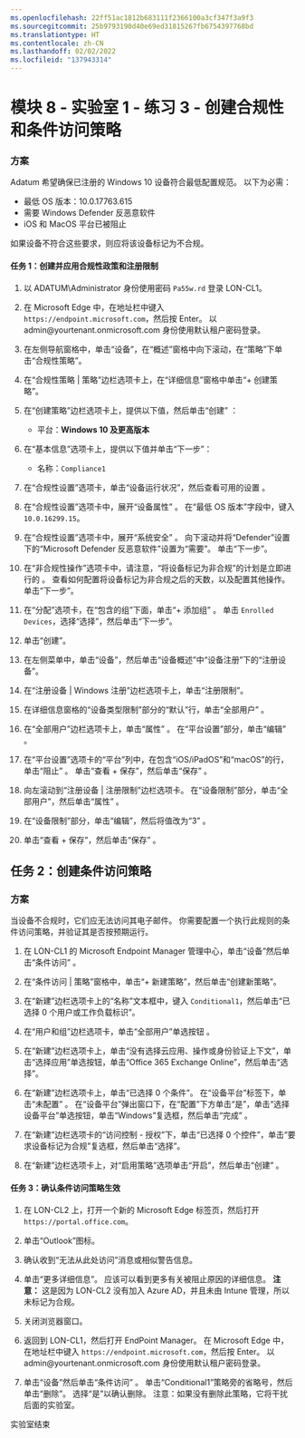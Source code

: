 ```yaml
---
ms.openlocfilehash: 22ff51ac1812b683111f2366100a3cf347f3a9f3
ms.sourcegitcommit: 25b9793190d40e69ed31815267fb6754397768bd
ms.translationtype: HT
ms.contentlocale: zh-CN
ms.lasthandoff: 02/02/2022
ms.locfileid: "137943314"
---
```

# <a name="module-8---lab-1---exercise-3---creating-compliance-and-conditional-access-policies"></a>模块 8 - 实验室 1 - 练习 3 - 创建合规性和条件访问策略 

### <a name="scenario"></a>方案

Adatum 希望确保已注册的 Windows 10 设备符合最低配置规范。  以下为必需：

* 最低 OS 版本：10.0.17763.615
* 需要 Windows Defender 反恶意软件
* iOS 和 MacOS 平台已被阻止

如果设备不符合这些要求，则应将该设备标记为不合规。

#### <a name="task-1-create-and-apply-compliance-policy-and-enrollment-restrictions"></a>任务 1：创建并应用合规性政策和注册限制

1.  以 ADATUM\\Administrator 身份使用密码 `Pa55w.rd` 登录 LON-CL1。  

2.  在 Microsoft Edge 中，在地址栏中键入 `https://endpoint.microsoft.com`，然后按 Enter。 以 admin\@yourtenant.onmicrosoft.com 身份使用默认租户密码登录。

3.  在左侧导航窗格中，单击“设备”，在“概述”窗格中向下滚动，在“策略”下单击“合规性策略”。 

4.  在“合规性策略 | 策略”边栏选项卡上，在“详细信息”窗格中单击“+ 创建策略”。 

5.  在“创建策略”边栏选项卡上，提供以下值，然后单击“创建” ：

    -  平台：**Windows 10 及更高版本**

6.  在“基本信息”选项卡上，提供以下值并单击“下一步”：

    -  名称：`Compliance1`

7.  在“合规性设置”选项卡，单击“设备运行状况”，然后查看可用的设置 。

8.  在“合规性设置”选项卡中，展开“设备属性” 。 在“最低 OS 版本”字段中，键入 `10.0.16299.15`。

9.  在“合规性设置”选项卡中，展开“系统安全” 。 向下滚动并将“Defender”设置下的“Microsoft Defender 反恶意软件”设置为“需要”。   单击“下一步”。

10. 在“非合规性操作”选项卡中，请注意，“将设备标记为非合规”的计划是立即进行的 。 查看如何配置将设备标记为非合规之后的天数，以及配置其他操作。 单击“下一步”。 

11. 在“分配”选项卡，在“包含的组”下面，单击“+ 添加组”  。 单击 `Enrolled Devices`，选择“选择”，然后单击“下一步”。 

12. 单击“创建”。

13. 在左侧菜单中，单击“设备”，然后单击“设备概述”中“设备注册”下的“注册设备”。   

14. 在“注册设备 | Windows 注册”边栏选项卡上，单击“注册限制”。 

15. 在详细信息窗格的“设备类型限制”部分的“默认”行，单击“全部用户”  。
    
16. 在“全部用户”边栏选项卡上，单击“属性” 。 在“平台设置”部分，单击“编辑” 。

17. 在“平台设置”选项卡的“平台”列中，在包含“iOS/iPadOS”和“macOS”的行，单击“阻止”    。 单击“查看 + 保存”，然后单击“保存” 。

18. 向左滚动到“注册设备 | 注册限制”边栏选项卡。 在“设备限制”部分，单击“全部用户”，然后单击“属性”  。

19. 在“设备限制”部分，单击“编辑”，然后将值改为“3”  。  

20. 单击“查看 + 保存”，然后单击“保存” 。


## <a name="task-2-creating-a-conditional-access-policy"></a>任务 2：创建条件访问策略

### <a name="scenario"></a>方案 

当设备不合规时，它们应无法访问其电子邮件。 你需要配置一个执行此规则的条件访问策略，并验证其是否按预期运行。


1.  在 LON-CL1 的 Microsoft Endpoint Manager 管理中心，单击“设备”然后单击“条件访问”   。

2.  在“条件访问 | 策略”窗格中，单击“+ 新建策略”，然后单击“创建新策略”。  

3.  在“新建”边栏选项卡上的“名称”文本框中，键入 `Conditional1`，然后单击“已选择 0 个用户或工作负载标识”。  

4.  在“用户和组”边栏选项卡，单击“全部用户”单选按钮 。

5.  在“新建”边栏选项卡上，单击“没有选择云应用、操作或身份验证上下文”，单击“选择应用”单选按钮，单击“Office 365 Exchange Online”，然后单击“选择”。    

6.  在“新建”边栏选项卡上，单击“已选择 0 个条件”。  在“设备平台”标签下，单击“未配置” 。 在“设备平台”弹出窗口下，在“配置”下方单击“是”，单击“选择设备平台”单选按钮，单击“Windows”复选框，然后单击“完成”    。

7.  在“新建”边栏选项卡的“访问控制 - 授权”下，单击“已选择 0 个控件”，单击“要求设备标记为合规”复选框，然后单击“选择”。    

8.  在“新建”边栏选项卡上，对“启用策略”选项单击“开启”，然后单击“创建”   。

#### <a name="task-3-verify-that-the-conditional-access-policy-is-working"></a>任务 3：确认条件访问策略生效

1.  在 LON-CL2 上，打开一个新的 Microsoft Edge 标签页，然后打开 `https://portal.office.com`。

2.  单击“Outlook”图标。 

3.  确认收到“无法从此处访问”消息或相似警告信息。

4.  单击“更多详细信息”。 应该可以看到更多有关被阻止原因的详细信息。 **注意：** 这是因为 LON-CL2 没有加入 Azure AD，并且未由 Intune 管理，所以未标记为合规。

5.  关闭浏览器窗口。

6.  返回到 LON-CL1，然后打开 EndPoint Manager。 在 Microsoft Edge 中，在地址栏中键入 `https://endpoint.microsoft.com`，然后按 Enter。 以 admin\@yourtenant.onmicrosoft.com 身份使用默认租户密码登录。

7.  单击“设备”然后单击“条件访问” 。 单击“Conditional1”策略旁的省略号，然后单击“删除”。  选择“是”以确认删除。  注意：如果没有删除此策略，它将干扰后面的实验室。



实验室结束
